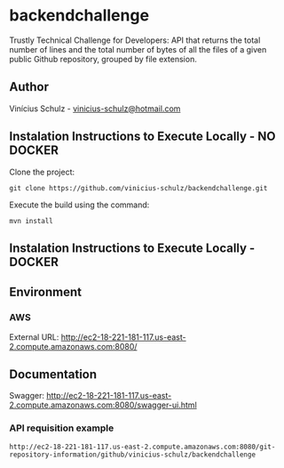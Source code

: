 # backendchallenge
Trustly Technical Challenge for Developers: API that returns the total number of lines and the total number of bytes of all the files of a given public Github repository, grouped by file extension.

## Author
Vinícius Schulz - vinicius-schulz@hotmail.com

## Instalation Instructions to Execute Locally - NO DOCKER

Clone the project:
```
git clone https://github.com/vinicius-schulz/backendchallenge.git
```

Execute the build using the command:
```
mvn install 
```

## Instalation Instructions to Execute Locally - DOCKER


## Environment

### AWS 
External URL: http://ec2-18-221-181-117.us-east-2.compute.amazonaws.com:8080/

## Documentation
Swagger: http://ec2-18-221-181-117.us-east-2.compute.amazonaws.com:8080/swagger-ui.html

### API requisition example

```
http://ec2-18-221-181-117.us-east-2.compute.amazonaws.com:8080/git-repository-information/github/vinicius-schulz/backendchallenge
```
